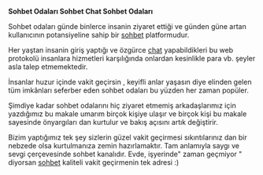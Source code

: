 <strong>Sohbet Odaları Sohbet Chat Sohbet Odaları</strong>

<p> Sohbet odaları günde binlerce insanin ziyaret ettiği ve günden güne artan kullanıcının potansiyeline sahip bir <a href="http://www.sohbetodalari.life" title="sohbet">sohbet</a> platformudur. </p>

<p>Her yaştan insanin giriş yaptığı ve özgürce <a href="http://www.sohbetodalari.life" title="chat">chat</a> yapabildikleri bu web protokolü insanlara hizmetleri 
 karşılığında onlardan kesinlikle para vb. şeyler asla talep etmemektedir.</p>
 
<p>İnsanlar huzur içinde vakit geçirsin , keyifli anlar yaşasın diye elinden gelen tüm imkânları seferber eden sohbet odaları bu yüzden 
her zaman popüler.</p>

 <p>Şimdiye kadar sohbet odalarını hiç ziyaret etmemiş arkadaşlarımız için yazdığımız bu makale umarım birçok kişiye ulaşır 
 ve birçok kişi bu makale sayesinde önyargıları dan kurtulur ve bakış açısını artık değiştirir.</p>
 
<p>Bizim yaptığımız tek şey sizlerin güzel vakit geçirmesi sıkıntılarınız dan bir nebzede olsa kurtulmanıza zemin hazırlamaktır.
 Tam anlamıyla saygı ve sevgi çerçevesinde sohbet kanalıdır. Evde, işyerinde" zaman geçmiyor " diyorsan 
 <a href="http://www.sohbetodalari.life" title="sohbet">sohbet</a> kaliteli vakit geçirmenin tek adresi :)</p>

